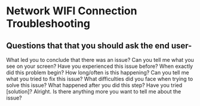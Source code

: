  # Network WIFI Connection Troubleshooting
## Questions that  that you should ask the end user-
 What led you to conclude that there was an issue?
 Can you tell me what you see on your screen?
 Have you experienced this issue before?
 When exactly did this problem begin?
 How long/often is this happening?
 Can you tell me what you tried to fix this issue?
 What difficulties did you face when trying to solve this issue?
 What happened after you did this step?
 Have you tried [solution]?
 Alright. Is there anything more you want to tell me about the issue?
